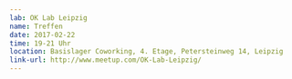 ```yaml
---
lab: OK Lab Leipzig
name: Treffen
date: 2017-02-22
time: 19-21 Uhr
location: Basislager Coworking, 4. Etage, Petersteinweg 14, Leipzig
link-url: http://www.meetup.com/OK-Lab-Leipzig/
---
```

